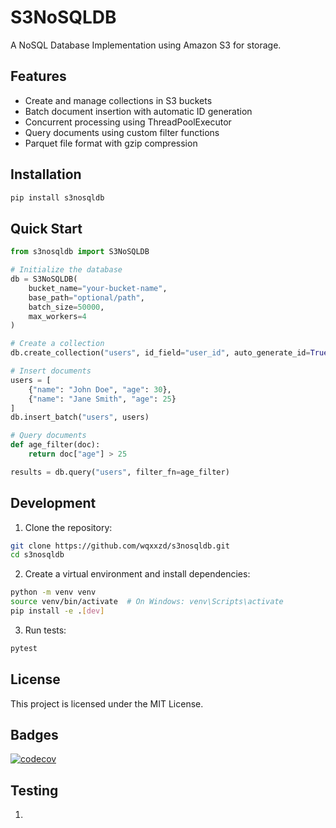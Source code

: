 # S3NoSQLDB

A NoSQL Database Implementation using Amazon S3 for storage.

## Features

- Create and manage collections in S3 buckets
- Batch document insertion with automatic ID generation
- Concurrent processing using ThreadPoolExecutor
- Query documents using custom filter functions
- Parquet file format with gzip compression

## Installation

```bash
pip install s3nosqldb
```

## Quick Start

```python
from s3nosqldb import S3NoSQLDB

# Initialize the database
db = S3NoSQLDB(
    bucket_name="your-bucket-name",
    base_path="optional/path",
    batch_size=50000,
    max_workers=4
)

# Create a collection
db.create_collection("users", id_field="user_id", auto_generate_id=True)

# Insert documents
users = [
    {"name": "John Doe", "age": 30},
    {"name": "Jane Smith", "age": 25}
]
db.insert_batch("users", users)

# Query documents
def age_filter(doc):
    return doc["age"] > 25

results = db.query("users", filter_fn=age_filter)
```

## Development

1. Clone the repository:
```bash
git clone https://github.com/wqxxzd/s3nosqldb.git
cd s3nosqldb
```

2. Create a virtual environment and install dependencies:
```bash
python -m venv venv
source venv/bin/activate  # On Windows: venv\Scripts\activate
pip install -e .[dev]
```

3. Run tests:
```bash
pytest
```

## License

This project is licensed under the MIT License.

## Badges

[![codecov](https://codecov.io/github/wqxxzd/S3NoSQLDB/graph/badge.svg?token=l8wT7p6YxQ)](https://codecov.io/github/wqxxzd/S3NoSQLDB)

## Testing

1. 
